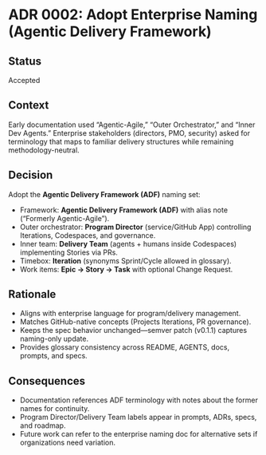 
# ADR 0002: Adopt Enterprise Naming (Agentic Delivery Framework)

## Status

Accepted

## Context

Early documentation used “Agentic-Agile,” “Outer Orchestrator,” and “Inner Dev Agents.”
Enterprise stakeholders (directors, PMO, security) asked for terminology that maps to
familiar delivery structures while remaining methodology-neutral.

## Decision

Adopt the **Agentic Delivery Framework (ADF)** naming set:

- Framework: **Agentic Delivery Framework (ADF)** with alias note (“Formerly
  Agentic-Agile”).
- Outer orchestrator: **Program Director** (service/GitHub App) controlling Iterations,
  Codespaces, and governance.
- Inner team: **Delivery Team** (agents + humans inside Codespaces) implementing Stories
  via PRs.
- Timebox: **Iteration** (synonyms Sprint/Cycle allowed in glossary).
- Work items: **Epic → Story → Task** with optional Change Request.

## Rationale

- Aligns with enterprise language for program/delivery management.
- Matches GitHub-native concepts (Projects Iterations, PR governance).
- Keeps the spec behavior unchanged—semver patch (v0.1.1) captures naming-only update.
- Provides glossary consistency across README, AGENTS, docs, prompts, and specs.

## Consequences

- Documentation references ADF terminology with notes about the former names for
  continuity.
- Program Director/Delivery Team labels appear in prompts, ADRs, specs, and roadmap.
- Future work can refer to the enterprise naming doc for alternative sets if
  organizations need variation.
